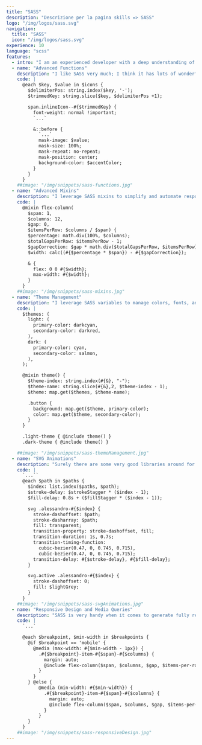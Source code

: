 ```yaml
---
title: "SASS"
description: "Descrizione per la pagina skills => SASS"
logo: "/img/logos/sass.svg"
navigation:
  title: "SASS"
  icon: "/img/logos/sass.svg"
experience: 10
language: "scss"
features:
  - intro: "I am an experienced developer with a deep understanding of SASS (Syntactically Awesome Style Sheets). My expertise spans a range of advanced techniques that enhance the efficiency and maintainability of stylesheets. Below, I highlight five key areas where my proficiency in SASS has made a significant impact on my development work."
  - name: "Advanced Functions"
    description: "I like SASS very much; I think it has lots of wonderful possibilities, if you scratch the surface a bit. Mastering funtions not only allows you to keep your code DRY and well-organized but it gives big room for creativity and, why not... fun"
    code: |
      @each $key, $value in $icons {
        $delimiterPos: string.index($key, '-');
        $trimmedKey: string.slice($key, $delimiterPos +1);

        span.inlineIcon--#{$trimmedKey} {
          font-weight: normal !important;
          `...`

          &::before {
            `...`
            mask-image: $value;
            mask-size: 100%;
            mask-repeat: no-repeat;
            mask-position: center;
            background-color: $accentColor;
          }
        }
      }
    ##image: "/img/snippets/sass-functions.jpg"
  - name: "Advanced Mixins"
    description: "I leverage SASS mixins to simplify and automate responsive design. In the code example my mixin for generating responsive column offsets, allows for automatic creation of classes for various breakpoints. This approach significantly reduces repetitive code and makes the layout system adaptable to different devices."
    code: |
      @mixin flex-column(
        $span: 1, 
        $columns: 12, 
        $gap: 0, 
        $itemsPerRow: $columns / $span) {
        $percentage: math.div(100%, $columns);
        $totalGapsPerRow: $itemsPerRow - 1;
        $gapCorrection: $gap * math.div($totalGapsPerRow, $itemsPerRow);
        $width: calc((#{$percentage * $span}) - #{$gapCorrection});

        & {
          flex: 0 0 #{$width};
          max-width: #{$width};
        }
      }
    ##image: "/img/snippets/sass-mixins.jpg"
  - name: "Theme Management"
    description: "I leverage SASS variables to manage colors, fonts, and spacing, making it easy to adjust themes and maintain consistency across a project. My experience includes setting up dark and light themes for applications using variables, allowing for quick adjustments with minimal effort."
    code: |
      $themes: (
        light: (
          primary-color: darkcyan,
          secondary-color: darkred,
        ),
        dark: (
          primary-color: cyan,
          secondary-color: salmon,
        ),
      );

      @mixin theme() {
        $theme-index: string.index(#{&}, "-");
        $theme-name: string.slice(#{&},2, $theme-index - 1);
        $theme: map.get($themes, $theme-name);

        .button {
          background: map.get($theme, primary-color);
          color: map.get($theme, secondary-color);
        }
      }

      .light-theme { @include theme() }
      .dark-theme { @include theme() }

    ##image: "/img/snippets/sass-themeManagement.jpg"
  - name: "SVG Animations"
    description: "Surely there are some very good libraries around for animating SVGs but if you want to hand-craft them for a better control and less headaches with your existing codebase, SASS is surely a must for handling interval-staggering and color morph without bloating and cluttering your code"
    code: |
      `...``
      @each $path in $paths {
        $index: list.index($paths, $path);
        $stroke-delay: $strokeStagger * ($index - 1);
        $fill-delay: 0.8s + ($fillStagger * ($index - 1));

        svg .alessandro-#{$index} {
          stroke-dashoffset: $path;
          stroke-dasharray: $path;
          fill: transparent;
          transition-property: stroke-dashoffset, fill;
          transition-duration: 1s, 0.7s;
          transition-timing-function: 
            cubic-bezier(0.47, 0, 0.745, 0.715), 
            cubic-bezier(0.47, 0, 0.745, 0.715);
          transition-delay: #{$stroke-delay}, #{$fill-delay};
        }

        svg.active .alessandro-#{$index} {
          stroke-dashoffset: 0;
          fill: $lightGrey;
        }
      }
    ##image: "/img/snippets/sass-svgAnimations.jpg"
  - name: "Responsive Design and Media Queries"
    description: "SASS is very handy when it comes to generate fully responsive classes. It seamlessly adapts layout rules at predefined breakpoints, ensuring a consistent, maintainable, and scalable design framework"
    code: |
      `...`

      @each $breakpoint, $min-width in $breakpoints {
        @if $breakpoint == 'mobile' {
          @media (max-width: #{$min-width - 1px}) {
            .#{$breakpoint}-item-#{$span}-#{$columns} {
              margin: auto;
              @include flex-column($span, $columns, $gap, $items-per-row);
            }
          }
        } @else {
            @media (min-width: #{$min-width}) {
              .#{$breakpoint}-item-#{$span}-#{$columns} {
                margin: auto;
                @include flex-column($span, $columns, $gap, $items-per-row);
              }
            }
        }
      }
    ##image: "/img/snippets/sass-responsiveDesign.jpg"
---
```


